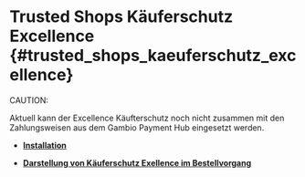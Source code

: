 # Trusted Shops Käuferschutz Excellence {#trusted_shops_kaeuferschutz_excellence}

CAUTION:

Aktuell kann der Excellence Käufterschutz noch nicht zusammen mit den Zahlungsweisen aus dem Gambio Payment Hub eingesetzt werden.

-   **[Installation](7_4_9_5_1_Installation.md)**  

-   **[Darstellung von Käuferschutz Exellence im Bestellvorgang](7_4_9_5_2_Darstellung.md)**  




